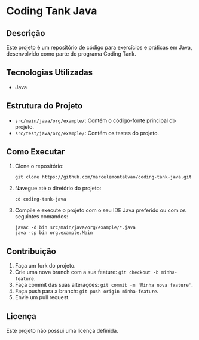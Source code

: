 # Coding Tank Java

## Descrição
Este projeto é um repositório de código para exercícios e práticas em Java, desenvolvido como parte do programa Coding Tank.

## Tecnologias Utilizadas
- Java

## Estrutura do Projeto
- `src/main/java/org/example/`: Contém o código-fonte principal do projeto.
- `src/test/java/org/example/`: Contém os testes do projeto.

## Como Executar
1. Clone o repositório:
    ```
    git clone https://github.com/marcelemontalvao/coding-tank-java.git
    ```
2. Navegue até o diretório do projeto:
    ```
    cd coding-tank-java
    ```
3. Compile e execute o projeto com o seu IDE Java preferido ou com os seguintes comandos:
    ```
    javac -d bin src/main/java/org/example/*.java
    java -cp bin org.example.Main
    ```

## Contribuição
1. Faça um fork do projeto.
2. Crie uma nova branch com a sua feature: `git checkout -b minha-feature`.
3. Faça commit das suas alterações: `git commit -m 'Minha nova feature'`.
4. Faça push para a branch: `git push origin minha-feature`.
5. Envie um pull request.

## Licença
Este projeto não possui uma licença definida.
